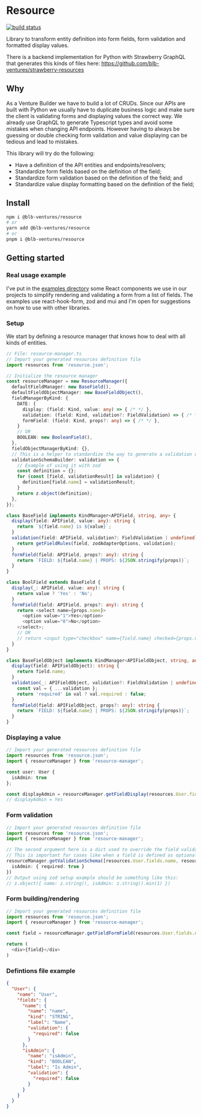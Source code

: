 # Resource

[![build status](https://img.shields.io/endpoint.svg?url=https%3A%2F%2Factions-badge.atrox.dev%2Fblb-ventures%2Fresource%2Fbadge%3Fref%3Dmain&style=flat)](https://actions-badge.atrox.dev/blb-ventures/resource/goto?ref=main)

Library to transform entity definition into form fields, form validation and formatted display values.

There is a backend implementation for Python with Strawberry GraphQL that generates this kinds of files here: https://github.com/blb-ventures/strawberry-resources

## Why

As a Venture Builder we have to build a lot of CRUDs. Since our APIs are built with Python we usually have to duplicate business logic and make sure the client is validating forms and displaying values the correct way. We already use GraphQL to generate Typescript types and avoid some mistakes when changing API endpoints. However having to always be guessing or double checking form validation and value displaying can be tedious and lead to mistakes.

This library will try do the following:

- Have a definition of the API entities and endpoints/resolvers;
- Standardize form fields based on the definition of the field;
- Standardize form validation based on the definition of the field; and
- Standardize value display formatting based on the definition of the field;

## Install

```bash
npm i @blb-ventures/resource
# or
yarn add @blb-ventures/resource
# or
pnpm i @blb-ventures/resource
```

## Getting started

### Real usage example

I've put in the [examples directory](https://github.com/blb-ventures/resource/tree/main/examples) some React components we use in our projects to simplify rendering and validating a form from a list of fields.
The examples use react-hook-form, zod and mui and I'm open for suggestions on how to use with other libraries.

### Setup

We start by defining a resource manager that knows how to deal with all kinds of entities.

```typescript
// File: resource-manager.ts
// Import your generated resources definition file
import resources from 'resource.json';

// Initialize the resource manager
const resourceManager = new ResourceManager({
  defaultFieldManager: new BaseField(),
  defaultFieldObjectManager: new BaseFieldObject(),
  fieldManagerByKind: {
    DATE: {
      display: (field: Kind, value: any) => { /* */ },
      validation: (field: Kind, validation?: FieldValidation) => { /* */ },
      formField: (field: Kind, props?: any) => { /* */ },
    }
    // OR
    BOOLEAN: new BooleanField(),
  },
  fieldObjectManagerByKind: {},
  // This is a helper to standardize the way to generate a validation object or function for a collection of fields
  validationSchemaBuilder: validation => {
    // Example of using it with zod
    const definition = {};
    for (const [field, validationResult] in validation) {
      definition[field.name] = validationResult;
    }
    return z.object(definition);
  },
});

class BaseField implements KindManager<APIField, string, any> {
  display(field: APIField, value: any): string {
    return `${field.name} is ${value}`;
  }
  validation(field: APIField, validation?: FieldValidation | undefined) {
    return getFieldRules(field, zodAdapterOptions, validation);
  }
  formField(field: APIField, props?: any): string {
    return `FIELD: ${field.name} | PROPS: ${JSON.stringify(props)}`;
  }
}

class BoolField extends BaseField {
  display(_: APIField, value: any): string {
    return value ? 'Yes' : 'No';
  }
  formField(field: APIField, props?: any): string {
    return <select name={props.name}>
      <option value="1">Yes</option>
      <option value="0">No</option>
    </select>;
    // OR
    // return <input type="checkbox" name={field.name} checked={props.value}>
  }
}

class BaseFieldObject implements KindManager<APIFieldObject, string, any> {
  display(field: APIFieldObject): string {
    return field.name;
  }
  validation(_: APIFieldObject, validation?: FieldValidation | undefined) {
    const val = { ...validation };
    return 'required' in val ? val.required : false;
  }
  formField(field: APIFieldObject, props?: any): string {
    return `FIELD: ${field.name} | PROPS: ${JSON.stringify(props)}`;
  }
}
```

### Displaying a value

```typescript
// Import your generated resources definition file
import resources from 'resource.json';
import { resourceManager } from 'resource-manager';

const user: User {
  isAdmin: true
};

const displayAdmin = resourceManager.getFieldDisplay(resources.User.fields.isAdmin, user.isAdmin);
// displayAdmin = Yes
```

### Form validation

```typescript
// Import your generated resources definition file
import resources from 'resource.json';
import { resourceManager } from 'resource-manager';

// The second argument here is a dict used to override the field validation by the field name.
// This is important for cases like when a field is defined as optional but in a certain form you want it as required
resourceManager.getValidationSchema([resources.User.fields.name, resources.User.fields.isAdmin], {
  isAdmin: { required: true }
})
// Output using zod setup example should be something like this:
// z.object({ name: z.string(), isAdmin: z.string().min(1) })
```

### Form building/rendering

```typescript
// Import your generated resources definition file
import resources from 'resource.json';
import { resourceManager } from 'resource-manager';

const field = resourceManager.getFieldFormField(resources.User.fields.name, { type: 'number' });

return (
  <div>{field}</div>
)
```

### Defintions file example

```json
{
  "User": {
    "name": "User",
    "fields": {
      "name": {
        "name": "name",
        "kind": "STRING",
        "label": "Name",
        "validation": {
          "required": false
        }
      },
      "isAdmin": {
        "name": "isAdmin",
        "kind": "BOOLEAN",
        "label": "Is Admin",
        "validation": {
          "required": false
        }
      }
    }
  }
}
```
